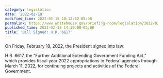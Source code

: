 ```yaml
---
category: legislation
date: '2022-02-18'
modified_time: 2022-03-15 10:12:32-05:00
permalink: https://www.whitehouse.gov/briefing-room/legislation/2022/02/18/bill-signed-h-r-6617/
published_time: 2022-02-18 14:30:00-05:00
title: 'Bill Signed: H.R. 6617'
---
```

 
On Friday, February 18, 2022, the President signed into law:

H.R. 6617, the “Further Additional Extending Government Funding Act,”
which provides fiscal year 2022 appropriations to Federal agencies
through March 11, 2022, for continuing projects and activities of the
Federal Government.
